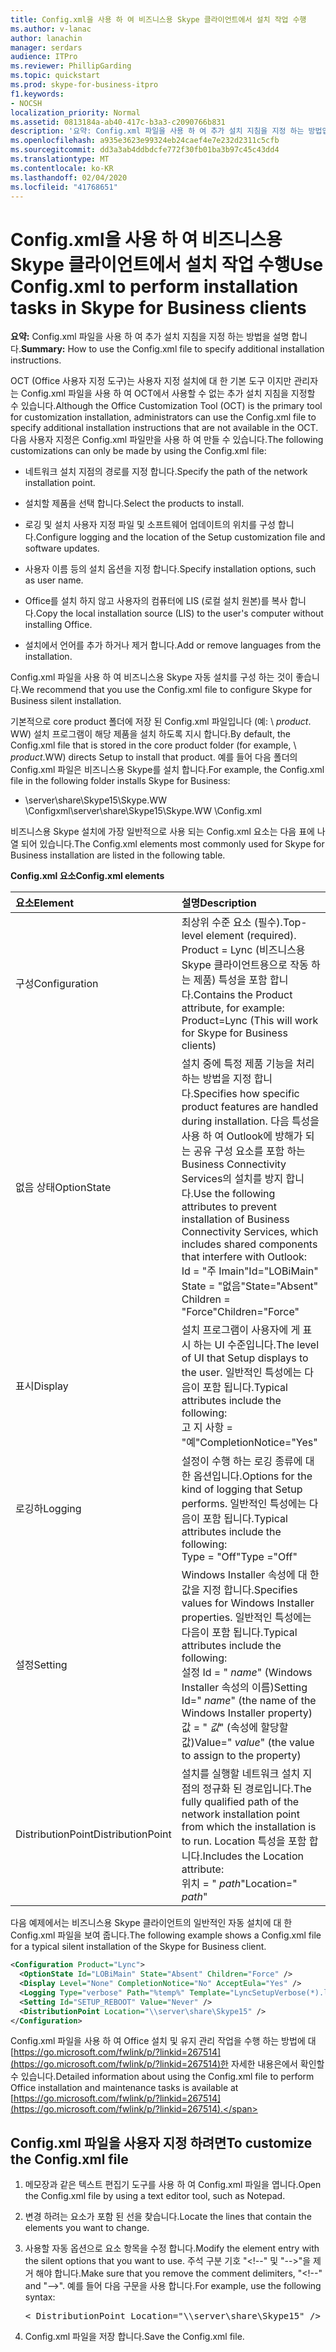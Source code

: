 ```yaml
---
title: Config.xml을 사용 하 여 비즈니스용 Skype 클라이언트에서 설치 작업 수행
ms.author: v-lanac
author: lanachin
manager: serdars
audience: ITPro
ms.reviewer: PhillipGarding
ms.topic: quickstart
ms.prod: skype-for-business-itpro
f1.keywords:
- NOCSH
localization_priority: Normal
ms.assetid: 0813184a-ab40-417c-b3a3-c2090766b831
description: '요약: Config.xml 파일을 사용 하 여 추가 설치 지침을 지정 하는 방법입니다.'
ms.openlocfilehash: a935e3623e99324eb24caef4e7e232d2311c5cfb
ms.sourcegitcommit: dd3a3ab4ddbdcfe772f30fb01ba3b97c45c43dd4
ms.translationtype: MT
ms.contentlocale: ko-KR
ms.lasthandoff: 02/04/2020
ms.locfileid: "41768651"
---
```

# <a name="use-configxml-to-perform-installation-tasks-in-skype-for-business-clients"></a><span data-ttu-id="d774f-103">Config.xml을 사용 하 여 비즈니스용 Skype 클라이언트에서 설치 작업 수행</span><span class="sxs-lookup"><span data-stu-id="d774f-103">Use Config.xml to perform installation tasks in Skype for Business clients</span></span>

<span data-ttu-id="d774f-104">**요약:** Config.xml 파일을 사용 하 여 추가 설치 지침을 지정 하는 방법을 설명 합니다.</span><span class="sxs-lookup"><span data-stu-id="d774f-104">**Summary:** How to use the Config.xml file to specify additional installation instructions.</span></span>

<span data-ttu-id="d774f-105">OCT (Office 사용자 지정 도구)는 사용자 지정 설치에 대 한 기본 도구 이지만 관리자는 Config.xml 파일을 사용 하 여 OCT에서 사용할 수 없는 추가 설치 지침을 지정할 수 있습니다.</span><span class="sxs-lookup"><span data-stu-id="d774f-105">Although the Office Customization Tool (OCT) is the primary tool for customization installation, administrators can use the Config.xml file to specify additional installation instructions that are not available in the OCT.</span></span> <span data-ttu-id="d774f-106">다음 사용자 지정은 Config.xml 파일만을 사용 하 여 만들 수 있습니다.</span><span class="sxs-lookup"><span data-stu-id="d774f-106">The following customizations can only be made by using the Config.xml file:</span></span>

- <span data-ttu-id="d774f-107">네트워크 설치 지점의 경로를 지정 합니다.</span><span class="sxs-lookup"><span data-stu-id="d774f-107">Specify the path of the network installation point.</span></span>

- <span data-ttu-id="d774f-108">설치할 제품을 선택 합니다.</span><span class="sxs-lookup"><span data-stu-id="d774f-108">Select the products to install.</span></span>

- <span data-ttu-id="d774f-109">로깅 및 설치 사용자 지정 파일 및 소프트웨어 업데이트의 위치를 구성 합니다.</span><span class="sxs-lookup"><span data-stu-id="d774f-109">Configure logging and the location of the Setup customization file and software updates.</span></span>

- <span data-ttu-id="d774f-110">사용자 이름 등의 설치 옵션을 지정 합니다.</span><span class="sxs-lookup"><span data-stu-id="d774f-110">Specify installation options, such as user name.</span></span>

- <span data-ttu-id="d774f-111">Office를 설치 하지 않고 사용자의 컴퓨터에 LIS (로컬 설치 원본)를 복사 합니다.</span><span class="sxs-lookup"><span data-stu-id="d774f-111">Copy the local installation source (LIS) to the user's computer without installing Office.</span></span>

- <span data-ttu-id="d774f-112">설치에서 언어를 추가 하거나 제거 합니다.</span><span class="sxs-lookup"><span data-stu-id="d774f-112">Add or remove languages from the installation.</span></span>

<span data-ttu-id="d774f-113">Config.xml 파일을 사용 하 여 비즈니스용 Skype 자동 설치를 구성 하는 것이 좋습니다.</span><span class="sxs-lookup"><span data-stu-id="d774f-113">We recommend that you use the Config.xml file to configure Skype for Business silent installation.</span></span> 

<span data-ttu-id="d774f-114">기본적으로 core product 폴더에 저장 된 Config.xml 파일입니다 (예: \ _product_. WW) 설치 프로그램이 해당 제품을 설치 하도록 지시 합니다.</span><span class="sxs-lookup"><span data-stu-id="d774f-114">By default, the Config.xml file that is stored in the core product folder (for example, \ _product_.WW) directs Setup to install that product.</span></span> <span data-ttu-id="d774f-115">예를 들어 다음 폴더의 Config.xml 파일은 비즈니스용 Skype를 설치 합니다.</span><span class="sxs-lookup"><span data-stu-id="d774f-115">For example, the Config.xml file in the following folder installs Skype for Business:</span></span>

- <span data-ttu-id="d774f-116">\\server\share\Skype15\Skype.WW \Configxml</span><span class="sxs-lookup"><span data-stu-id="d774f-116">\\server\share\Skype15\Skype.WW \Config.xml</span></span>

<span data-ttu-id="d774f-117">비즈니스용 Skype 설치에 가장 일반적으로 사용 되는 Config.xml 요소는 다음 표에 나열 되어 있습니다.</span><span class="sxs-lookup"><span data-stu-id="d774f-117">The Config.xml elements most commonly used for Skype for Business installation are listed in the following table.</span></span>

<span data-ttu-id="d774f-118">**Config.xml 요소**</span><span class="sxs-lookup"><span data-stu-id="d774f-118">**Config.xml elements**</span></span>


| <span data-ttu-id="d774f-119">**요소**</span><span class="sxs-lookup"><span data-stu-id="d774f-119">**Element**</span></span>              | <span data-ttu-id="d774f-120">**설명**</span><span class="sxs-lookup"><span data-stu-id="d774f-120">**Description**</span></span>                                                                                                                                                                                                                                                                                         |
|:-------------------------|:--------------------------------------------------------------------------------------------------------------------------------------------------------------------------------------------------------------------------------------------------------------------------------------------------------|
| <span data-ttu-id="d774f-121">구성</span><span class="sxs-lookup"><span data-stu-id="d774f-121">Configuration</span></span>  <br/>     | <span data-ttu-id="d774f-122">최상위 수준 요소 (필수).</span><span class="sxs-lookup"><span data-stu-id="d774f-122">Top-level element (required).</span></span> <span data-ttu-id="d774f-123">Product = Lync (비즈니스용 Skype 클라이언트용으로 작동 하는 제품) 특성을 포함 합니다.</span><span class="sxs-lookup"><span data-stu-id="d774f-123">Contains the Product attribute, for example: Product=Lync (This will work for Skype for Business clients)</span></span>  <br/>                                                                                                                                                          |
| <span data-ttu-id="d774f-124">없음 상태</span><span class="sxs-lookup"><span data-stu-id="d774f-124">OptionState</span></span>  <br/>       | <span data-ttu-id="d774f-125">설치 중에 특정 제품 기능을 처리 하는 방법을 지정 합니다.</span><span class="sxs-lookup"><span data-stu-id="d774f-125">Specifies how specific product features are handled during installation.</span></span> <span data-ttu-id="d774f-126">다음 특성을 사용 하 여 Outlook에 방해가 되는 공유 구성 요소를 포함 하는 Business Connectivity Services의 설치를 방지 합니다.</span><span class="sxs-lookup"><span data-stu-id="d774f-126">Use the following attributes to prevent installation of Business Connectivity Services, which includes shared components that interfere with Outlook:</span></span> <br/>  <span data-ttu-id="d774f-127">Id = "주 Imain"</span><span class="sxs-lookup"><span data-stu-id="d774f-127">Id="LOBiMain"</span></span> <br/>  <span data-ttu-id="d774f-128">State = "없음"</span><span class="sxs-lookup"><span data-stu-id="d774f-128">State="Absent"</span></span> <br/>  <span data-ttu-id="d774f-129">Children = "Force"</span><span class="sxs-lookup"><span data-stu-id="d774f-129">Children="Force"</span></span> <br/> |
| <span data-ttu-id="d774f-130">표시</span><span class="sxs-lookup"><span data-stu-id="d774f-130">Display</span></span>  <br/>           | <span data-ttu-id="d774f-131">설치 프로그램이 사용자에 게 표시 하는 UI 수준입니다.</span><span class="sxs-lookup"><span data-stu-id="d774f-131">The level of UI that Setup displays to the user.</span></span> <span data-ttu-id="d774f-132">일반적인 특성에는 다음이 포함 됩니다.</span><span class="sxs-lookup"><span data-stu-id="d774f-132">Typical attributes include the following:</span></span> <br/>  <span data-ttu-id="d774f-133">고 지 사항 = "예"</span><span class="sxs-lookup"><span data-stu-id="d774f-133">CompletionNotice="Yes"</span></span>                                                                                                                                                                                |
| <span data-ttu-id="d774f-134">로깅하</span><span class="sxs-lookup"><span data-stu-id="d774f-134">Logging</span></span>  <br/>           | <span data-ttu-id="d774f-135">설정이 수행 하는 로깅 종류에 대 한 옵션입니다.</span><span class="sxs-lookup"><span data-stu-id="d774f-135">Options for the kind of logging that Setup performs.</span></span> <span data-ttu-id="d774f-136">일반적인 특성에는 다음이 포함 됩니다.</span><span class="sxs-lookup"><span data-stu-id="d774f-136">Typical attributes include the following:</span></span> <br/>  <span data-ttu-id="d774f-137">Type = "Off"</span><span class="sxs-lookup"><span data-stu-id="d774f-137">Type ="Off"</span></span>                                                                                                                                                                                       |
| <span data-ttu-id="d774f-138">설정</span><span class="sxs-lookup"><span data-stu-id="d774f-138">Setting</span></span>  <br/>           | <span data-ttu-id="d774f-139">Windows Installer 속성에 대 한 값을 지정 합니다.</span><span class="sxs-lookup"><span data-stu-id="d774f-139">Specifies values for Windows Installer properties.</span></span> <span data-ttu-id="d774f-140">일반적인 특성에는 다음이 포함 됩니다.</span><span class="sxs-lookup"><span data-stu-id="d774f-140">Typical attributes include the following:</span></span> <br/>  <span data-ttu-id="d774f-141">설정 Id = " *name*" (Windows Installer 속성의 이름)</span><span class="sxs-lookup"><span data-stu-id="d774f-141">Setting Id=" *name*" (the name of the Windows Installer property)</span></span>  <br/>  <span data-ttu-id="d774f-142">값 = " *값*" (속성에 할당할 값)</span><span class="sxs-lookup"><span data-stu-id="d774f-142">Value=" *value*" (the value to assign to the property)</span></span>  <br/>                                                             |
| <span data-ttu-id="d774f-143">DistributionPoint</span><span class="sxs-lookup"><span data-stu-id="d774f-143">DistributionPoint</span></span>  <br/> | <span data-ttu-id="d774f-144">설치를 실행할 네트워크 설치 지점의 정규화 된 경로입니다.</span><span class="sxs-lookup"><span data-stu-id="d774f-144">The fully qualified path of the network installation point from which the installation is to run.</span></span> <span data-ttu-id="d774f-145">Location 특성을 포함 합니다.</span><span class="sxs-lookup"><span data-stu-id="d774f-145">Includes the Location attribute:</span></span> <br/>  <span data-ttu-id="d774f-146">위치 = " *path*"</span><span class="sxs-lookup"><span data-stu-id="d774f-146">Location=" *path*"</span></span>  <br/>                                                                                                                                     |

<span data-ttu-id="d774f-147">다음 예제에서는 비즈니스용 Skype 클라이언트의 일반적인 자동 설치에 대 한 Config.xml 파일을 보여 줍니다.</span><span class="sxs-lookup"><span data-stu-id="d774f-147">The following example shows a Config.xml file for a typical silent installation of the Skype for Business client.</span></span> 

```xml
<Configuration Product="Lync"> 
  <OptionState Id="LOBiMain" State="Absent" Children="Force" /> 
  <Display Level="None" CompletionNotice="No" AcceptEula="Yes" /> 
  <Logging Type="verbose" Path="%temp%" Template="LyncSetupVerbose(*).log" />
  <Setting Id="SETUP_REBOOT" Value="Never" /> 
  <DistributionPoint Location="\\server\share\Skype15" /> 
</Configuration>
```

<span data-ttu-id="d774f-148">Config.xml 파일을 사용 하 여 Office 설치 및 유지 관리 작업을 수행 하는 방법에 대 [https://go.microsoft.com/fwlink/p/?linkid=267514](https://go.microsoft.com/fwlink/p/?linkid=267514)한 자세한 내용은에서 확인할 수 있습니다.</span><span class="sxs-lookup"><span data-stu-id="d774f-148">Detailed information about using the Config.xml file to perform Office installation and maintenance tasks is available at [https://go.microsoft.com/fwlink/p/?linkid=267514](https://go.microsoft.com/fwlink/p/?linkid=267514).</span></span>

## <a name="to-customize-the-configxml-file"></a><span data-ttu-id="d774f-149">Config.xml 파일을 사용자 지정 하려면</span><span class="sxs-lookup"><span data-stu-id="d774f-149">To customize the Config.xml file</span></span>

1. <span data-ttu-id="d774f-150">메모장과 같은 텍스트 편집기 도구를 사용 하 여 Config.xml 파일을 엽니다.</span><span class="sxs-lookup"><span data-stu-id="d774f-150">Open the Config.xml file by using a text editor tool, such as Notepad.</span></span>

2. <span data-ttu-id="d774f-151">변경 하려는 요소가 포함 된 선을 찾습니다.</span><span class="sxs-lookup"><span data-stu-id="d774f-151">Locate the lines that contain the elements you want to change.</span></span>

3. <span data-ttu-id="d774f-152">사용할 자동 옵션으로 요소 항목을 수정 합니다.</span><span class="sxs-lookup"><span data-stu-id="d774f-152">Modify the element entry with the silent options that you want to use.</span></span> <span data-ttu-id="d774f-153">주석 구분 기호 "\<!--" 및 "--\>"을 제거 해야 합니다.</span><span class="sxs-lookup"><span data-stu-id="d774f-153">Make sure that you remove the comment delimiters, "\<!--" and "--\>".</span></span> <span data-ttu-id="d774f-154">예를 들어 다음 구문을 사용 합니다.</span><span class="sxs-lookup"><span data-stu-id="d774f-154">For example, use the following syntax:</span></span>

   <pre>
   < DistributionPoint Location="\\server\share\Skype15" />
   </pre>

4. <span data-ttu-id="d774f-155">Config.xml 파일을 저장 합니다.</span><span class="sxs-lookup"><span data-stu-id="d774f-155">Save the Config.xml file.</span></span>


